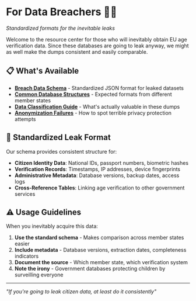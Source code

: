 # For Data Breachers 🏴‍☠️

*Standardized formats for the inevitable leaks*

Welcome to the resource center for those who will inevitably obtain EU age verification data. Since these databases are going to leak anyway, we might as well make the dumps consistent and easily comparable.

## 📋 What's Available

- **[Breach Data Schema](./breach-schema.json)** - Standardized JSON format for leaked datasets
- **[Common Database Structures](./database-samples/)** - Expected formats from different member states
- **[Data Classification Guide](./data-classification.md)** - What's actually valuable in these dumps
- **[Anonymization Failures](./anonymization-failures.md)** - How to spot terrible privacy protection attempts

## 🎯 Standardized Leak Format

Our schema provides consistent structure for:
- **Citizen Identity Data**: National IDs, passport numbers, biometric hashes
- **Verification Records**: Timestamps, IP addresses, device fingerprints  
- **Administrative Metadata**: Database versions, backup dates, access logs
- **Cross-Reference Tables**: Linking age verification to other government services

## ⚠️ Usage Guidelines

When you inevitably acquire this data:
1. **Use the standard schema** - Makes comparison across member states easier
2. **Include metadata** - Database versions, extraction dates, completeness indicators
3. **Document the source** - Which member state, which verification system
4. **Note the irony** - Government databases protecting children by surveilling everyone

---

*"If you're going to leak citizen data, at least do it consistently"*